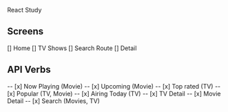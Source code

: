 React Study

## Screens

[] Home
[] TV Shows
[] Search Route
[] Detail

## API Verbs

-- [x] Now Playing (Movie)
-- [x] Upcoming (Movie)
-- [x] Top rated (TV)
-- [x] Popular (TV, Movie)
-- [x] Airing Today (TV)
-- [x] TV Detail
-- [x] Movie Detail
-- [x] Search (Movies, TV)
